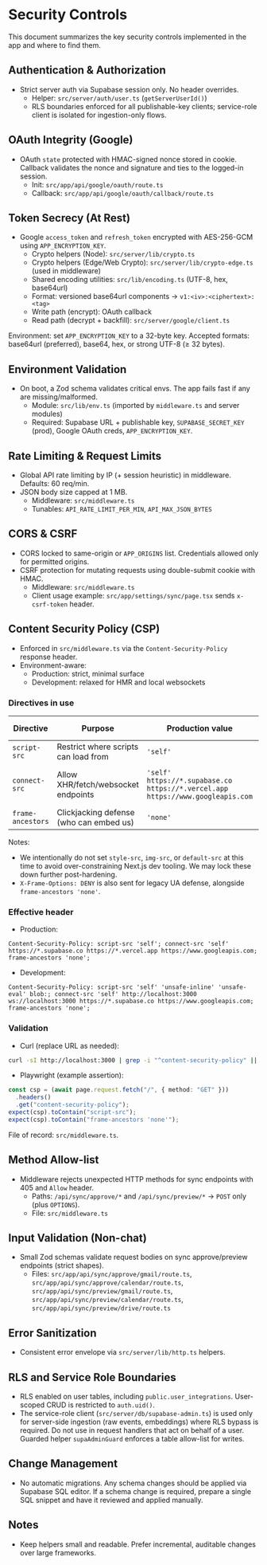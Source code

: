 # Security Controls

This document summarizes the key security controls implemented in the app and where to find them.

## Authentication & Authorization

- Strict server auth via Supabase session only. No header overrides.
  - Helper: `src/server/auth/user.ts` (`getServerUserId()`)
  - RLS boundaries enforced for all publishable-key clients; service-role client is isolated for ingestion-only flows.

## OAuth Integrity (Google)

- OAuth `state` protected with HMAC-signed nonce stored in cookie. Callback validates the nonce and signature and ties to the logged-in session.
  - Init: `src/app/api/google/oauth/route.ts`
  - Callback: `src/app/api/google/oauth/callback/route.ts`

## Token Secrecy (At Rest)

- Google `access_token` and `refresh_token` encrypted with AES-256-GCM using `APP_ENCRYPTION_KEY`.
  - Crypto helpers (Node): `src/server/lib/crypto.ts`
  - Crypto helpers (Edge/Web Crypto): `src/server/lib/crypto-edge.ts` (used in middleware)
  - Shared encoding utilities: `src/lib/encoding.ts` (UTF-8, hex, base64url)
  - Format: versioned base64url components → `v1:<iv>:<ciphertext>:<tag>`
  - Write path (encrypt): OAuth callback
  - Read path (decrypt + backfill): `src/server/google/client.ts`

Environment: set `APP_ENCRYPTION_KEY` to a 32-byte key. Accepted formats: base64url (preferred), base64, hex, or strong UTF-8 (≥ 32 bytes).

## Environment Validation

- On boot, a Zod schema validates critical envs. The app fails fast if any are missing/malformed.
  - Module: `src/lib/env.ts` (imported by `middleware.ts` and server modules)
  - Required: Supabase URL + publishable key, `SUPABASE_SECRET_KEY` (prod), Google OAuth creds, `APP_ENCRYPTION_KEY`.

## Rate Limiting & Request Limits

- Global API rate limiting by IP (+ session heuristic) in middleware. Defaults: 60 req/min.
- JSON body size capped at 1 MB.
  - Middleware: `src/middleware.ts`
  - Tunables: `API_RATE_LIMIT_PER_MIN`, `API_MAX_JSON_BYTES`

## CORS & CSRF

- CORS locked to same-origin or `APP_ORIGINS` list. Credentials allowed only for permitted origins.
- CSRF protection for mutating requests using double-submit cookie with HMAC.
  - Middleware: `src/middleware.ts`
  - Client usage example: `src/app/settings/sync/page.tsx` sends `x-csrf-token` header.

## Content Security Policy (CSP)

- Enforced in `src/middleware.ts` via the `Content-Security-Policy` response header.
- Environment-aware:
  - Production: strict, minimal surface
  - Development: relaxed for HMR and local websockets

### Directives in use

| Directive         | Purpose                                 | Production value                                                               | Development value                                                                                   | Example header fragment                      |
| ----------------- | --------------------------------------- | ------------------------------------------------------------------------------ | --------------------------------------------------------------------------------------------------- | -------------------------------------------- |
| `script-src`      | Restrict where scripts can load from    | `'self'`                                                                       | `'self' 'unsafe-inline' 'unsafe-eval' blob:`                                                        | `script-src 'self'`                          |
| `connect-src`     | Allow XHR/fetch/websocket endpoints     | `'self' https://*.supabase.co https://*.vercel.app https://www.googleapis.com` | `'self' http://localhost:3000 ws://localhost:3000 https://*.supabase.co https://www.googleapis.com` | `connect-src 'self' https://*.supabase.co …` |
| `frame-ancestors` | Clickjacking defense (who can embed us) | `'none'`                                                                       | `'none'`                                                                                            | `frame-ancestors 'none'`                     |

Notes:

- We intentionally do not set `style-src`, `img-src`, or `default-src` at this time to avoid over-constraining Next.js dev tooling. We may lock these down further post-hardening.
- `X-Frame-Options: DENY` is also sent for legacy UA defense, alongside `frame-ancestors 'none'`.

### Effective header

- Production:

```text
Content-Security-Policy: script-src 'self'; connect-src 'self' https://*.supabase.co https://*.vercel.app https://www.googleapis.com; frame-ancestors 'none';
```

- Development:

```text
Content-Security-Policy: script-src 'self' 'unsafe-inline' 'unsafe-eval' blob:; connect-src 'self' http://localhost:3000 ws://localhost:3000 https://*.supabase.co https://www.googleapis.com; frame-ancestors 'none';
```

### Validation

- Curl (replace URL as needed):

```sh
curl -sI http://localhost:3000 | grep -i "^content-security-policy" || true
```

- Playwright (example assertion):

```ts
const csp = (await page.request.fetch("/", { method: "GET" }))
  .headers()
  .get("content-security-policy");
expect(csp).toContain("script-src");
expect(csp).toContain("frame-ancestors 'none'");
```

File of record: `src/middleware.ts`.

## Method Allow-list

- Middleware rejects unexpected HTTP methods for sync endpoints with 405 and `Allow` header.
  - Paths: `/api/sync/approve/*` and `/api/sync/preview/*` → `POST` only (plus `OPTIONS`).
  - File: `src/middleware.ts`

## Input Validation (Non-chat)

- Small Zod schemas validate request bodies on sync approve/preview endpoints (strict shapes).
  - Files: `src/app/api/sync/approve/gmail/route.ts`, `src/app/api/sync/approve/calendar/route.ts`, `src/app/api/sync/preview/gmail/route.ts`, `src/app/api/sync/preview/calendar/route.ts`, `src/app/api/sync/preview/drive/route.ts`

## Error Sanitization

- Consistent error envelope via `src/server/lib/http.ts` helpers.

## RLS and Service Role Boundaries

- RLS enabled on user tables, including `public.user_integrations`. User-scoped CRUD is restricted to `auth.uid()`.
- The service-role client (`src/server/db/supabase-admin.ts`) is used only for server-side ingestion (raw events, embeddings) where RLS bypass is required. Do not use in request handlers that act on behalf of a user. Guarded helper `supaAdminGuard` enforces a table allow-list for writes.

## Change Management

- No automatic migrations. Any schema changes should be applied via Supabase SQL editor. If a schema change is required, prepare a single SQL snippet and have it reviewed and applied manually.

## Notes

- Keep helpers small and readable. Prefer incremental, auditable changes over large frameworks.
